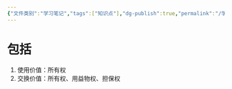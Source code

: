 ```yaml
---
{"文件类别":"学习笔记","tags":["知识点"],"dg-publish":true,"permalink":"/学习笔记studyup/知识点cheese/财产价值/","dgPassFrontmatter":true,"created":"2024-09-20T15:49:10.598+08:00","updated":"2024-09-20T15:50:58.148+08:00"}
---
```


# 包括
1. 使用价值：所有权
2. 交换价值：所有权、用益物权、担保权